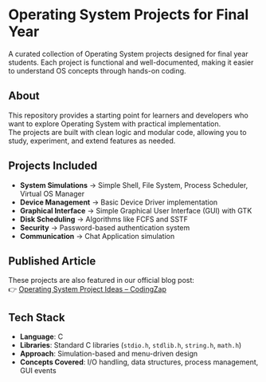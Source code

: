 # Operating System Projects for Final Year

A curated collection of Operating System projects designed for final year students. Each project is functional and well-documented, making it easier to understand OS concepts through hands-on coding.

## About
This repository provides a starting point for learners and developers who want to explore Operating System with practical implementation.  
The projects are built with clean logic and modular code, allowing you to study, experiment, and extend features as needed.

## Projects Included
- **System Simulations** → Simple Shell, File System, Process Scheduler, Virtual OS Manager  
- **Device Management** → Basic Device Driver implementation  
- **Graphical Interface** → Simple Graphical User Interface (GUI) with GTK  
- **Disk Scheduling** → Algorithms like FCFS and SSTF  
- **Security** → Password-based authentication system  
- **Communication** → Chat Application simulation  

## Published Article
These projects are also featured in our official blog post:  
👉 [Operating System Project Ideas – CodingZap](https://codingzap.com/operating-system-projects/)

## Tech Stack
- **Language**: C  
- **Libraries**: Standard C libraries (`stdio.h`, `stdlib.h`, `string.h`, `math.h`)  
- **Approach**: Simulation-based and menu-driven design  
- **Concepts Covered**: I/O handling, data structures, process management, GUI events  
